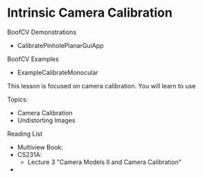 # Intrinsic Camera Calibration

BoofCV Demonstrations
* CalibratePinholePlanarGuiApp

BoofCV Examples
* ExampleCalibrateMonocular

This lesson is focused on camera calibration. You will learn to use 

Topics:
* Camera Calibration
* Undistorting Images

Reading List
* Multiview Book:
* CS231A: 
  * Lecture 3 "Camera Models II and Camera Calibration"
* 
